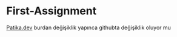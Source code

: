 # First-Assignment 
[Patika.dev](https://www.patika.dev/tr)
burdan değişiklik yapınca githubta değişiklik oluyor mu

